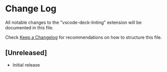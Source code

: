 # Change Log

All notable changes to the "vscode-deck-linting" extension will be documented in this file.

Check [Keep a Changelog](http://keepachangelog.com/) for recommendations on how to structure this file.

## [Unreleased]

- Initial release